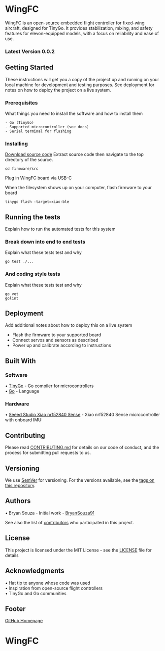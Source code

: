# WingFC

WingFC is an open-source embedded flight controller for fixed-wing aircraft, designed for TinyGo. It provides stabilization, mixing, and safety features for elevon-equipped models, with a focus on reliability and ease of use.
### Latest Version 0.0.2

## Getting Started

These instructions will get you a copy of the project up and running on your local machine for development and testing purposes. See deployment for notes on how to deploy the project on a live system.

### Prerequisites

What things you need to install the software and how to install them

```
- Go (TinyGo)
- Supported microcontroller (see docs)
- Serial terminal for flashing
```

### Installing

[Download source code](https://github.com/BryanSouza91/WingFC/releases/tag/v0.0.2)
Extract source code then navigate to the top directory of the source.
```
cd firmware/src
```

Plug in WingFC board via USB-C 

When the filesystem shows up on your computer, flash firmware to your board

```
tinygo flash -target=xiao-ble 
```

## Running the tests

Explain how to run the automated tests for this system

### Break down into end to end tests

Explain what these tests test and why

```
go test ./...
```

### And coding style tests

Explain what these tests test and why

```
go vet
golint
```

## Deployment

Add additional notes about how to deploy this on a live system

- Flash the firmware to your supported board
- Connect servos and sensors as described
- Power up and calibrate according to instructions

## Built With

### Software
• [TinyGo](https://tinygo.org/) - Go compiler for microcontrollers  
• [Go](https://golang.org/) - Language
### Hardware
• [Seeed Studio Xiao nrf52840 Sense](https://wiki.seeedstudio.com/XIAO_BLE/) - Xiao nrf52840 Sense microcontroller with onboard IMU


## Contributing

Please read [CONTRIBUTING.md](https://github.com/BryanSouza91/WingFC/CONTRIBUTING.md) for details on our code of conduct, and the process for submitting pull requests to us.

## Versioning

We use [SemVer](http://semver.org/) for versioning. For the versions available, see the [tags on this repository](https://github.com/BryanSouza91/WingFC/tags).

## Authors

• Bryan Souza - Initial work - [BryanSouza91](https://github.com/BryanSouza91)

See also the list of [contributors](https://github.com/BryanSouza91/WingFC/contributors) who participated in this project.

## License

This project is licensed under the MIT License - see the [LICENSE](https://github.com/BryanSouza91/WingFC/blob/main/LICENSE) file for details

## Acknowledgments

• Hat tip to anyone whose code was used  
• Inspiration from open-source flight controllers  
• TinyGo and Go communities

## Footer

[GitHub Homepage](https://github.com/)
# WingFC

